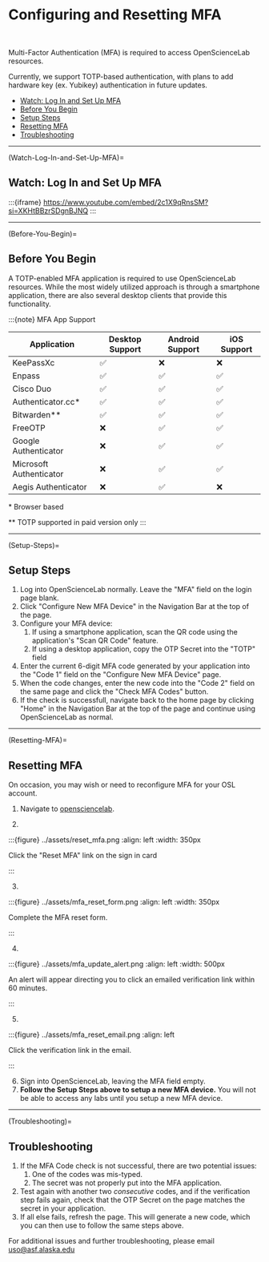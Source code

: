 # Configuring and Resetting MFA
<br>

Multi-Factor Authentication (MFA) is required to access OpenScienceLab resources.

Currently, we support TOTP-based authentication, with plans to add hardware
key (ex. Yubikey) authentication in future updates.

- [Watch: Log In and Set Up MFA](#Watch-Log-In-and-Set-Up-MFA)
- [Before You Begin](#Before-You-Begin)
- [Setup Steps](#Setup-Steps)
- [Resetting MFA](#Resetting-MFA)
- [Troubleshooting](#Troubleshooting)

---

(Watch-Log-In-and-Set-Up-MFA)=
## Watch: Log In and Set Up MFA
:::{iframe} https://www.youtube.com/embed/2c1X9qRnsSM?si=XKHtBBzrSDgnBJNQ
:::

---

(Before-You-Begin)=
## Before You Begin

A TOTP-enabled MFA application is required to use OpenScienceLab resources.
While the most widely utilized approach is through a smartphone application,
there are also several desktop clients that provide this functionality.

:::{note} MFA App Support

| Application             | Desktop Support | Android Support | iOS Support |
| --------------------    | --------------- | --------------- | ----------- |
| KeePassXc               |        ✅       |       ❌        |      ❌     |
| Enpass                  |        ✅       |       ✅        |      ✅     |
| Cisco Duo               |        ✅       |       ✅        |      ✅     |
| Authenticator.cc*       |        ✅       |       ✅        |      ✅     |
| Bitwarden**             |        ✅       |       ✅        |      ✅     |
| FreeOTP                 |        ❌       |       ✅        |      ✅     |
| Google Authenticator    |        ❌       |       ✅        |      ✅     |
| Microsoft Authenticator |        ❌       |       ✅        |      ✅     |
| Aegis Authenticator     |        ❌       |       ✅        |      ❌     |

\* Browser based

\*\* TOTP supported in paid version only
:::

---

(Setup-Steps)=
## Setup Steps

1. Log into OpenScienceLab normally. Leave the "MFA" field on the login page blank.
1. Click "Configure New MFA Device" in the Navigation Bar at
    the top of the page.
1. Configure your MFA device:
    1. If using a smartphone application, scan the QR code using the
application's "Scan QR Code" feature.
    1. If using a desktop application, copy the OTP Secret into the "TOTP" field
1. Enter the current 6-digit MFA code generated by your application into the "Code 1" field
    on the "Configure New MFA Device" page.
1. When the code changes, enter the new code into the "Code 2" field on the same
    page and click the "Check MFA Codes" button.
1. If the check is successfull, navigate back to the home page by clicking "Home"
    in the Navigation Bar at the top of the page and continue using OpenScienceLab
    as normal.

---

(Resetting-MFA)=
## Resetting MFA

On occasion, you may wish or need to reconfigure MFA for your OSL account.

1. Navigate to [opensciencelab](https://opensciencelab.asf.alaska.edu/).
   
2.
:::{figure} ../assets/reset_mfa.png
:align: left
:width: 350px

<p style="font-size: 14px;">Click the "Reset MFA" link on the sign in card</p>
:::

3.
:::{figure} ../assets/mfa_reset_form.png
:align: left
:width: 350px

<p style="font-size: 14px;">Complete the MFA reset form.</p>
:::

4.
:::{figure} ../assets/mfa_update_alert.png
:align: left
:width: 500px

<p style="font-size: 14px;">An alert will appear directing you to click an emailed verification link within 60 minutes.</p>
:::

5.
:::{figure} ../assets/mfa_reset_email.png
:align: left

<p style="font-size: 14px;">Click the verification link in the email.</p>
:::

6. Sign into OpenScienceLab, leaving the MFA field empty.
7. **Follow the Setup Steps above to setup a new MFA device.** You will not be able to access any labs until you setup a new MFA device.

---
(Troubleshooting)=
## Troubleshooting

1. If the MFA Code check is not successful, there are two potential issues:
    1. One of the codes was mis-typed.
    1. The secret was not properly put into the MFA application.
1. Test again with another two *consecutive* codes, and if the verification step fails
    again, check that the OTP Secret on the page matches the secret in your application.
1. If all else fails, refresh the page. This will generate a new code, which you
    can then use to follow the same steps above.

For additional issues and further troubleshooting, please email
[uso@asf.alaska.edu](mailto:uso@asf.alaska.edu)



